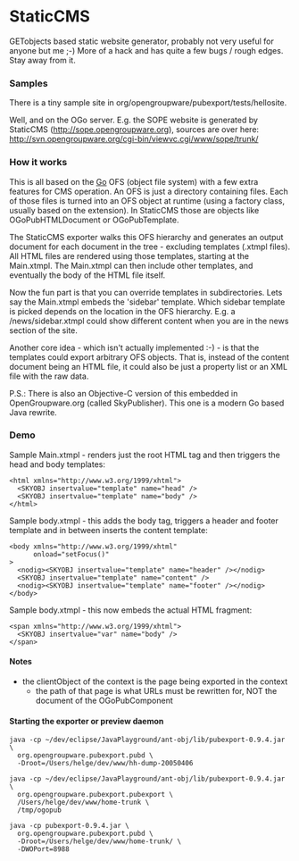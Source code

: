 StaticCMS
=========

GETobjects based static website generator, probably not very useful for anyone but me ;-) More of a hack and has quite a few bugs / rough edges. Stay away from it.

### Samples

There is a tiny sample site in org/opengroupware/pubexport/tests/hellosite.

Well, and on the OGo server. E.g. the SOPE website is generated by StaticCMS (http://sope.opengroupware.org),
sources are over here: http://svn.opengroupware.org/cgi-bin/viewvc.cgi/www/sope/trunk/

### How it works

This is all based on the [Go](http://getobjects.googlecode.com) OFS (object file system) with a few extra features for CMS operation.
An OFS is just a directory containing files. Each of those files is turned into an OFS object at runtime (using a factory class, usually based on the extension).
In StaticCMS those are objects like OGoPubHTMLDocument or OGoPubTemplate.

The StaticCMS exporter walks this OFS hierarchy and generates an output document for each document in the tree - excluding templates (.xtmpl files). All HTML files are rendered using those templates, starting at the Main.xtmpl. The Main.xtmpl can then include other templates, and eventually the body of the HTML file itself.

Now the fun part is that you can override templates in subdirectories. Lets say the Main.xtmpl embeds the 'sidebar' template. Which sidebar template is picked depends on the location in the OFS hierarchy. E.g. a /news/sidebar.xtmpl could show different content when you are in the news section of the site.

Another core idea - which isn't actually implemented :-) - is that the templates could export arbitrary OFS objects. That is, instead of the content document being an HTML file, it could also be just a property list or an XML file with the raw data.

P.S.: There is also an Objective-C version of this embedded in OpenGroupware.org (called SkyPublisher). This one is a modern Go based Java rewrite.

### Demo

Sample Main.xtmpl - renders just the root HTML tag and then triggers the head and body templates:
```
<html xmlns="http://www.w3.org/1999/xhtml">
  <SKYOBJ insertvalue="template" name="head" />
  <SKYOBJ insertvalue="template" name="body" />
</html>
```

Sample body.xtmpl - this adds the body tag, triggers a header and footer template and in between inserts the content template:
```
<body xmlns="http://www.w3.org/1999/xhtml"
      onload="setFocus()"
>
  <nodig><SKYOBJ insertvalue="template" name="header" /></nodig>
  <SKYOBJ insertvalue="template" name="content" />
  <nodig><SKYOBJ insertvalue="template" name="footer" /></nodig>
</body>
```

Sample body.xtmpl - this now embeds the actual HTML fragment:
```
<span xmlns="http://www.w3.org/1999/xhtml">
  <SKYOBJ insertvalue="var" name="body" />
</span>
```


#### Notes

- the clientObject of the context is the page being exported in the context
  - the path of that page is what URLs must be rewritten for, NOT the
    document of the OGoPubComponent

#### Starting the exporter or preview daemon

```
java -cp ~/dev/eclipse/JavaPlayground/ant-obj/lib/pubexport-0.9.4.jar \
  org.opengroupware.pubexport.pubd \
  -Droot=/Users/helge/dev/www/hh-dump-20050406
```
```
java -cp ~/dev/eclipse/JavaPlayground/ant-obj/lib/pubexport-0.9.4.jar \
  org.opengroupware.pubexport.pubexport \
  /Users/helge/dev/www/home-trunk \
  /tmp/ogopub
```
```
java -cp pubexport-0.9.4.jar \
  org.opengroupware.pubexport.pubd \
  -Droot=/Users/helge/dev/www/home-trunk/ \
  -DWOPort=8988
```
